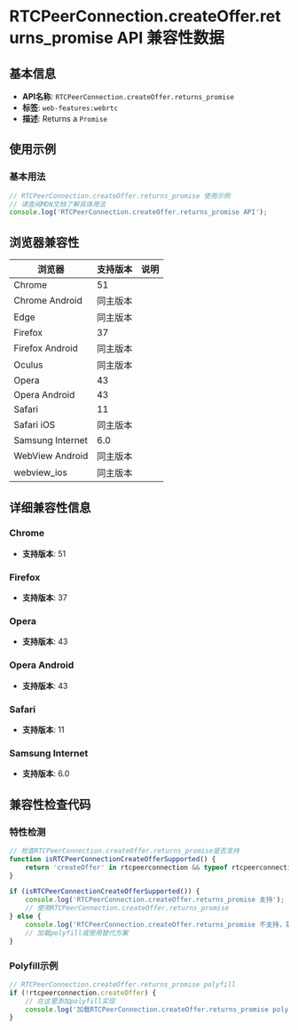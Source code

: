 # RTCPeerConnection.createOffer.returns_promise API 兼容性数据

## 基本信息

- **API名称**: `RTCPeerConnection.createOffer.returns_promise`
- **标签**: `web-features:webrtc`
- **描述**: Returns a `Promise`

## 使用示例

### 基本用法

```javascript
// RTCPeerConnection.createOffer.returns_promise 使用示例
// 请查阅MDN文档了解具体用法
console.log('RTCPeerConnection.createOffer.returns_promise API');
```

## 浏览器兼容性

| 浏览器 | 支持版本 | 说明 |
|--------|----------|------|
| Chrome | 51 |  |
| Chrome Android | 同主版本 |  |
| Edge | 同主版本 |  |
| Firefox | 37 |  |
| Firefox Android | 同主版本 |  |
| Oculus | 同主版本 |  |
| Opera | 43 |  |
| Opera Android | 43 |  |
| Safari | 11 |  |
| Safari iOS | 同主版本 |  |
| Samsung Internet | 6.0 |  |
| WebView Android | 同主版本 |  |
| webview_ios | 同主版本 |  |

## 详细兼容性信息

### Chrome

- **支持版本**: 51

### Firefox

- **支持版本**: 37

### Opera

- **支持版本**: 43

### Opera Android

- **支持版本**: 43

### Safari

- **支持版本**: 11

### Samsung Internet

- **支持版本**: 6.0

## 兼容性检查代码

### 特性检测

```javascript
// 检查RTCPeerConnection.createOffer.returns_promise是否支持
function isRTCPeerConnectionCreateOfferSupported() {
    return 'createOffer' in rtcpeerconnection && typeof rtcpeerconnection.createOffer === 'function';
}

if (isRTCPeerConnectionCreateOfferSupported()) {
    console.log('RTCPeerConnection.createOffer.returns_promise 支持');
    // 使用RTCPeerConnection.createOffer.returns_promise
} else {
    console.log('RTCPeerConnection.createOffer.returns_promise 不支持，需要polyfill');
    // 加载polyfill或使用替代方案
}
```

### Polyfill示例

```javascript
// RTCPeerConnection.createOffer.returns_promise polyfill
if (!rtcpeerconnection.createOffer) {
    // 在这里添加polyfill实现
    console.log('加载RTCPeerConnection.createOffer.returns_promise polyfill');
}
```

